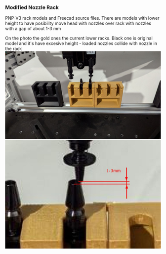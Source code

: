 ### Modified Nozzle Rack

PNP-V3 rack models and Freecad source files.
There are models with lower height to have posibility move head with nozzles 
over rack with nozzles with a gap of about 1-3 mm

On the photo the gold ones the current lower racks.
Black one is original model and it's have excesive height - loaded nozzles collide 
with nozzle in the rack 
![alt text](photo_2024-10-11_11-34-27.jpg)
![alt text](2024-10-11_11-46-13.jpg)
